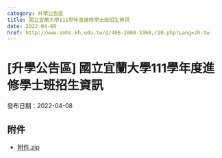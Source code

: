 ```yaml
---
category: 升學公告區
title: 國立宜蘭大學111學年度進修學士班招生資訊
date: 2022-04-08
href: http://www.smhs.kh.edu.tw/p/406-1000-3368,r20.php?Lang=zh-tw
---
```


# [升學公告區] 國立宜蘭大學111學年度進修學士班招生資訊

發布日期：2022-04-08



## 附件

- [附件.zip](https://www.smhs.kh.edu.tw/app/index.php?Action=downloadfile&file=WVhSMFlXTm9MemN3TDNCMFlWOHpNVEl5WHpVMU16QTRNRGRmTURBNU9UUXVlbWx3&fname=DGGGROTSYWQO41XX50LKSWHGRK30OOLKDGUWTSKK4125MLVWKPROVTPOUSSSPKPO)
